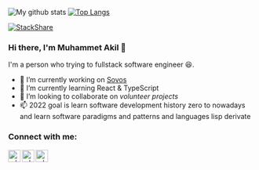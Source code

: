 
![My github stats](https://github-readme-stats.vercel.app/api?username=mbozkaya&show_icons=true)
[![Top Langs](https://github-readme-stats.vercel.app/api/top-langs/?username=mbozkaya&layout=compact)](https://github.com/anuraghazra/github-readme-stats)

[![StackShare](http://img.shields.io/badge/tech-stack-0690fa.svg?style=flat)](https://stackshare.io/mbozkaya/my-stack)

### Hi there, I'm Muhammet Akil 👋

I'm a person who trying to fullstack software engineer 😆.

- 🔭 I’m currently working on [Sovos](https://sovos.com/tr/)
- 🌱 I’m currently learning React & TypeScript
- 👯 I’m looking to collaborate on *volunteer projects*
- 📫 2022 goal is learn software development history zero to nowadays and learn software paradigms and patterns and languages lisp derivate

###  Connect with me:


[<img align="left" alt="mbozkaya" width="25px" src="https://cdn0.iconfinder.com/data/icons/business-and-finance-colored-3/64/business-and-finance-colored-3-11-512.png" />][website]


[<img align="left" alt="mbozkaya | LinkedIn" width="25px" src="https://pics.freeicons.io/uploads/icons/png/16090541531530099327-512.png" />][linkedin]


[<img align="left" alt="mbozkaya | Twitter" width="25px" src="https://pics.freeicons.io/uploads/icons/png/16438666591561032650-512.png" />][twitter]

[website]:https://mbozkaya.github.io
[linkedin]: https://www.linkedin.com/in/muhammet-bozkaya/
[twitter]:  https://twitter.com/mb0zkaya

